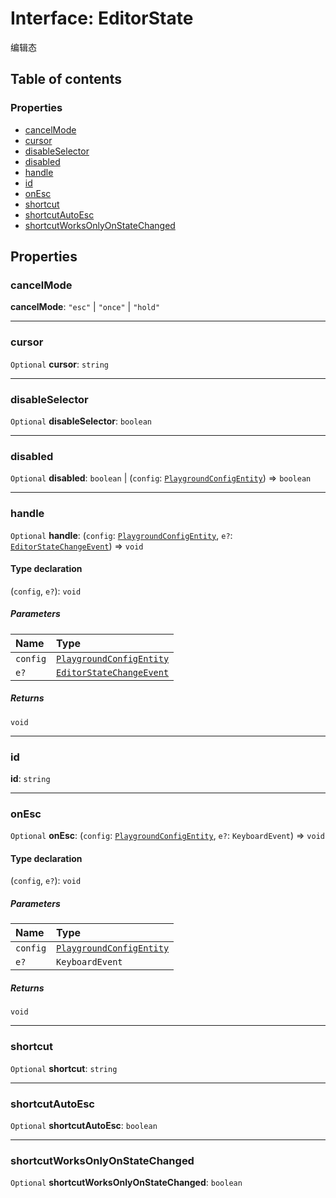 # Interface: EditorState

编辑态

## Table of contents

### Properties

* [cancelMode](/auto-docs/editor/interfaces/EditorState-1.md#cancelmode)
* [cursor](/auto-docs/editor/interfaces/EditorState-1.md#cursor)
* [disableSelector](/auto-docs/editor/interfaces/EditorState-1.md#disableselector)
* [disabled](/auto-docs/editor/interfaces/EditorState-1.md#disabled)
* [handle](/auto-docs/editor/interfaces/EditorState-1.md#handle)
* [id](/auto-docs/editor/interfaces/EditorState-1.md#id)
* [onEsc](/auto-docs/editor/interfaces/EditorState-1.md#onesc)
* [shortcut](/auto-docs/editor/interfaces/EditorState-1.md#shortcut)
* [shortcutAutoEsc](/auto-docs/editor/interfaces/EditorState-1.md#shortcutautoesc)
* [shortcutWorksOnlyOnStateChanged](/auto-docs/editor/interfaces/EditorState-1.md#shortcutworksonlyonstatechanged)

## Properties

### cancelMode

**cancelMode**: `"esc"` | `"once"` | `"hold"`

***

### cursor

`Optional` **cursor**: `string`

***

### disableSelector

`Optional` **disableSelector**: `boolean`

***

### disabled

`Optional` **disabled**: `boolean` | (`config`: [`PlaygroundConfigEntity`](/auto-docs/editor/classes/PlaygroundConfigEntity.md)) => `boolean`

***

### handle

`Optional` **handle**: (`config`: [`PlaygroundConfigEntity`](/auto-docs/editor/classes/PlaygroundConfigEntity.md), `e?`: [`EditorStateChangeEvent`](/auto-docs/editor/interfaces/EditorStateChangeEvent.md)) => `void`

#### Type declaration

(`config`, `e?`): `void`

##### Parameters

| Name | Type |
| :------ | :------ |
| `config` | [`PlaygroundConfigEntity`](/auto-docs/editor/classes/PlaygroundConfigEntity.md) |
| `e?` | [`EditorStateChangeEvent`](/auto-docs/editor/interfaces/EditorStateChangeEvent.md) |

##### Returns

`void`

***

### id

**id**: `string`

***

### onEsc

`Optional` **onEsc**: (`config`: [`PlaygroundConfigEntity`](/auto-docs/editor/classes/PlaygroundConfigEntity.md), `e?`: `KeyboardEvent`) => `void`

#### Type declaration

(`config`, `e?`): `void`

##### Parameters

| Name | Type |
| :------ | :------ |
| `config` | [`PlaygroundConfigEntity`](/auto-docs/editor/classes/PlaygroundConfigEntity.md) |
| `e?` | `KeyboardEvent` |

##### Returns

`void`

***

### shortcut

`Optional` **shortcut**: `string`

***

### shortcutAutoEsc

`Optional` **shortcutAutoEsc**: `boolean`

***

### shortcutWorksOnlyOnStateChanged

`Optional` **shortcutWorksOnlyOnStateChanged**: `boolean`

